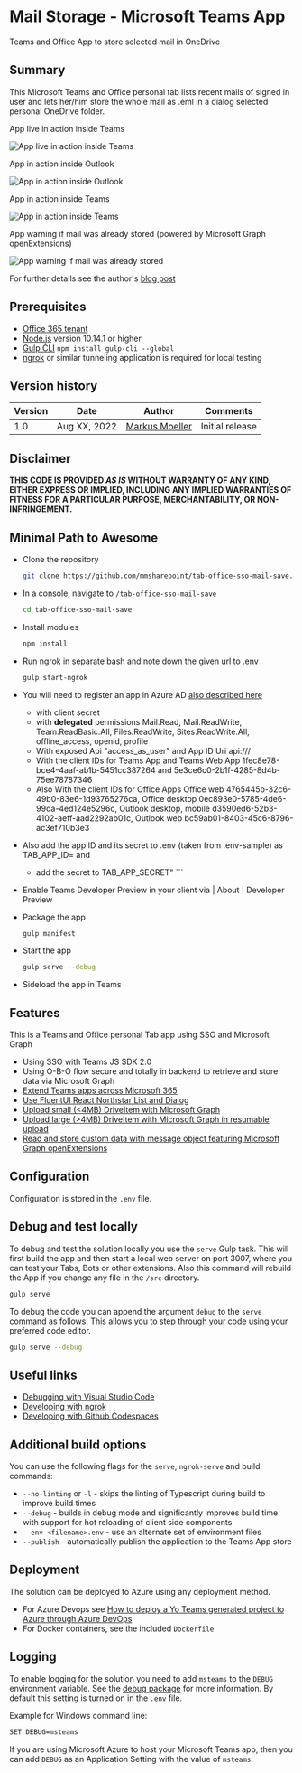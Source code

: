 # Mail Storage - Microsoft Teams App

Teams and Office App to store selected mail in OneDrive

## Summary

This Microsoft Teams and Office personal tab lists recent mails of signed in user and lets her/him store the whole mail as .eml in a dialog selected personal OneDrive folder.

App live in action inside Teams

![App live in action inside Teams](assets/04AppInActionLIVEInTeams.gif)

App in action inside Outlook

![App in action inside Outlook](assets/03AppInActionInOutlook.png)

App in action inside Teams

![App in action inside Teams](assets/02AppInActionInTeams.png)

App warning if mail was already stored (powered by Microsoft Graph openExtensions)

![App warning if mail was already stored](assets/07WarningHintSavedAlready.png)

For further details see the author's [blog post](https://mmsharepoint.wordpress.com/2022/08/31/extend-teams-apps-to-m365-with-sso-the-right-way/)

## Prerequisites

* [Office 365 tenant](https://dev.office.com/sharepoint/docs/spfx/set-up-your-development-environment)
* [Node.js](https://nodejs.org) version 10.14.1 or higher
* [Gulp CLI](https://github.com/gulpjs/gulp-cli) `npm install gulp-cli --global`
* [ngrok](https://ngrok.com) or similar tunneling application is required for local testing

## Version history

Version|Date|Author|Comments
-------|----|----|--------
1.0|Aug XX, 2022|[Markus Moeller](https://twitter.com/moeller2_0)|Initial release

## Disclaimer

**THIS CODE IS PROVIDED *AS IS* WITHOUT WARRANTY OF ANY KIND, EITHER EXPRESS OR IMPLIED, INCLUDING ANY IMPLIED WARRANTIES OF FITNESS FOR A PARTICULAR PURPOSE, MERCHANTABILITY, OR NON-INFRINGEMENT.**

## Minimal Path to Awesome
- Clone the repository
    ```bash
    git clone https://github.com/mmsharepoint/tab-office-sso-mail-save.git
    ```

- In a console, navigate to `/tab-office-sso-mail-save`

    ```bash
    cd tab-office-sso-mail-save
    ```

- Install modules

    ```bash
    npm install

- Run ngrok in separate bash and note down the given url to .env

    ```bash
    gulp start-ngrok
    ```

- You will need to register an app in Azure AD [also described here](https://mmsharepoint.wordpress.com/2021/09/07/meeting-apps-in-microsoft-teams-1-pre-meeting/#appreg)
  - with client secret
  - with **delegated** permissions Mail.Read, Mail.ReadWrite, Team.ReadBasic.All, Files.ReadWrite, Sites.ReadWrite.All, offline_access, openid, profile
  - With exposed Api "access_as_user" and App ID Uri api://<NGrok-Url>/<App ID>
  - With the client IDs for Teams App and Teams Web App 1fec8e78-bce4-4aaf-ab1b-5451cc387264 and 5e3ce6c0-2b1f-4285-8d4b-75ee78787346
  - Also With the client IDs for Office Apps Office web	4765445b-32c6-49b0-83e6-1d93765276ca, Office desktop 0ec893e0-5785-4de6-99da-4ed124e5296c,
Outlook desktop, mobile	d3590ed6-52b3-4102-aeff-aad2292ab01c, Outlook web bc59ab01-8403-45c6-8796-ac3ef710b3e3
- Also add the app ID and its secret to .env (taken from .env-sample) as TAB_APP_ID= and 
    - add the secret to TAB_APP_SECRET"    ```

- Enable Teams Developer Preview in your client via <Your Account> | About | Developer Preview

- Package the app
    ```bash
    gulp manifest
    ```
- Start the app
    ```bash
    gulp serve --debug
    ```    
- Sideload the app in Teams

## Features

This is a Teams and Office personal Tab app using SSO and Microsoft Graph
* Using SSO with Teams JS SDK 2.0
* Using O-B-O flow secure and totally in backend to retrieve and store data via Microsoft Graph
* [Extend Teams apps across Microsoft 365](https://docs.microsoft.com/en-us/microsoftteams/platform/m365-apps/overview?WT.mc_id=M365-MVP-5004617)
* [Use FluentUI React Northstar List and Dialog](https://fluentsite.z22.web.core.windows.net/)
* [Upload small (<4MB) DriveItem with Microsoft Graph](https://docs.microsoft.com/en-us/graph/api/driveitem-put-content?view=graph-rest-1.0&tabs=http&WT.mc_id=M365-MVP-5004617)
* [Upload large (>4MB) DriveItem with Microsoft Graph in resumable upload](https://docs.microsoft.com/en-us/graph/api/driveitem-createuploadsession?view=graph-rest-1.0&WT.mc_id=M365-MVP-5004617) 
* [Read and store custom data with message object featuring Microsoft Graph openExtensions](https://docs.microsoft.com/en-us/graph/api/resources/opentypeextension?view=graph-rest-1.0&WT.mc_id=M365-MVP-5004617)

## Configuration

Configuration is stored in the `.env` file.

## Debug and test locally

To debug and test the solution locally you use the `serve` Gulp task. This will first build the app and then start a local web server on port 3007, where you can test your Tabs, Bots or other extensions. Also this command will rebuild the App if you change any file in the `/src` directory.

``` bash
gulp serve
```

To debug the code you can append the argument `debug` to the `serve` command as follows. This allows you to step through your code using your preferred code editor.

``` bash
gulp serve --debug
```

## Useful links

* [Debugging with Visual Studio Code](https://github.com/pnp/generator-teams/blob/master/docs/docs/user-guide/vscode.md)
* [Developing with ngrok](https://github.com/pnp/generator-teams/blob/master/docs/docs/concepts/ngrok.md)
* [Developing with Github Codespaces](https://github.com/pnp/generator-teams/blob/master/docs/docs/user-guide/codespaces.md)

## Additional build options

You can use the following flags for the `serve`, `ngrok-serve` and build commands:

* `--no-linting` or `-l` - skips the linting of Typescript during build to improve build times
* `--debug` - builds in debug mode and significantly improves build time with support for hot reloading of client side components
* `--env <filename>.env` - use an alternate set of environment files
* `--publish` - automatically publish the application to the Teams App store

## Deployment

The solution can be deployed to Azure using any deployment method.

* For Azure Devops see [How to deploy a Yo Teams generated project to Azure through Azure DevOps](https://www.wictorwilen.se/blog/deploying-yo-teams-and-node-apps/)
* For Docker containers, see the included `Dockerfile`

## Logging

To enable logging for the solution you need to add `msteams` to the `DEBUG` environment variable. See the [debug package](https://www.npmjs.com/package/debug) for more information. By default this setting is turned on in the `.env` file.

Example for Windows command line:

``` bash
SET DEBUG=msteams
```

If you are using Microsoft Azure to host your Microsoft Teams app, then you can add `DEBUG` as an Application Setting with the value of `msteams`.

